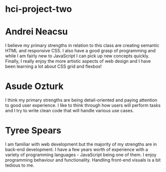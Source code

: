 # hci-project-two

# Andrei Neacsu
I believe my primary strengths in relation to this class are creating semantic HTML and responsive CSS.
I also have a good grasp of programming and while I am fairly new to JavaScript I can pick up new concepts quickly.
Finally, I really enjoy the more artistic aspects of web design and I have been learning a lot about CSS grid and flexbox!

# Asude Ozturk
I think my primary strengths are being detail-oriented and paying attention to good user experience. I like to think through how users will perform tasks and I try to write clean code that will handle various use cases. 

# Tyree Spears
I am familiar with web development but the majority of my strengths are in back-end development.
I have a few years worth of experience with a variety of programming languages - JavaScript being one of them.
I enjoy programming behaviour and functionality. Handling front-end visuals is a bit tedious to me.
